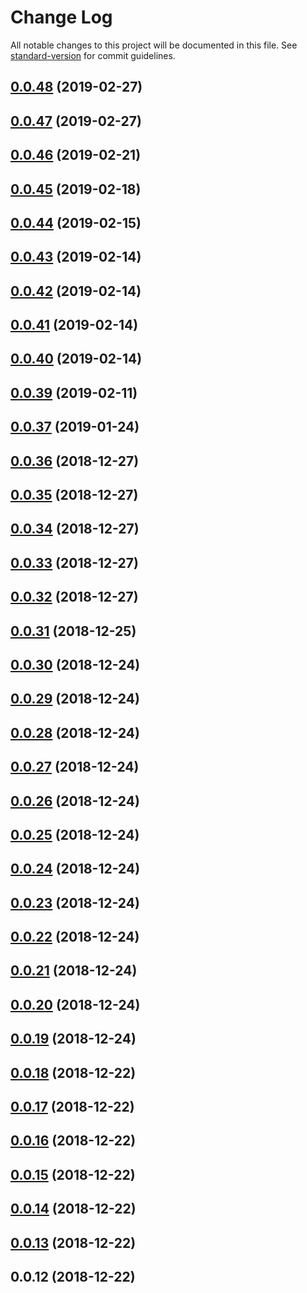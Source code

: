 # Change Log

All notable changes to this project will be documented in this file. See [standard-version](https://github.com/conventional-changelog/standard-version) for commit guidelines.

<a name="0.0.48"></a>
## [0.0.48](https://github.com/okcoin-okex/okex-api-v3-node-sdk/compare/v0.0.47...v0.0.48) (2019-02-27)



<a name="0.0.47"></a>
## [0.0.47](https://github.com/okcoin-okex/okex-api-v3-node-sdk/compare/v0.0.46...v0.0.47) (2019-02-27)



<a name="0.0.46"></a>
## [0.0.46](https://github.com/okcoin-okex/okex-api-v3-node-sdk/compare/v0.0.39...v0.0.46) (2019-02-21)



<a name="0.0.45"></a>
## [0.0.45](https://github.com/okcoin-okex/okex-api-v3-node-sdk/compare/v0.0.44...v0.0.45) (2019-02-18)



<a name="0.0.44"></a>
## [0.0.44](https://github.com/okcoin-okex/okex-api-v3-node-sdk/compare/v0.0.39...v0.0.44) (2019-02-15)



<a name="0.0.43"></a>
## [0.0.43](https://github.com/okcoin-okex/okex-api-v3-node-sdk/compare/v0.0.42...v0.0.43) (2019-02-14)



<a name="0.0.42"></a>
## [0.0.42](https://github.com/okcoin-okex/okex-api-v3-node-sdk/compare/v0.0.41...v0.0.42) (2019-02-14)



<a name="0.0.41"></a>
## [0.0.41](https://github.com/okcoin-okex/okex-api-v3-node-sdk/compare/v0.0.40...v0.0.41) (2019-02-14)



<a name="0.0.40"></a>
## [0.0.40](https://github.com/okcoin-okex/okex-api-v3-node-sdk/compare/v0.0.39...v0.0.40) (2019-02-14)



<a name="0.0.39"></a>
## [0.0.39](https://github.com/okcoin-okex/okex-api-v3-node-sdk/compare/v0.0.37...v0.0.39) (2019-02-11)



<a name="0.0.37"></a>
## [0.0.37](https://github.com/okcoin-okex/okex-api-v3-node-sdk/compare/v0.0.36...v0.0.37) (2019-01-24)



<a name="0.0.36"></a>
## [0.0.36](https://github.com/okcoin-okex/okex-api-v3-node-sdk/compare/v0.0.35...v0.0.36) (2018-12-27)



<a name="0.0.35"></a>
## [0.0.35](https://github.com/okcoin-okex/okex-api-v3-node-sdk/compare/v0.0.34...v0.0.35) (2018-12-27)



<a name="0.0.34"></a>
## [0.0.34](https://github.com/okcoin-okex/okex-api-v3-node-sdk/compare/v0.0.33...v0.0.34) (2018-12-27)



<a name="0.0.33"></a>
## [0.0.33](https://github.com/kamma-cc/okex-node/compare/v0.0.32...v0.0.33) (2018-12-27)



<a name="0.0.32"></a>
## [0.0.32](https://github.com/kamma-cc/okex-node/compare/v0.0.31...v0.0.32) (2018-12-27)



<a name="0.0.31"></a>
## [0.0.31](https://github.com/kamma-cc/okex-node/compare/v0.0.30...v0.0.31) (2018-12-25)



<a name="0.0.30"></a>
## [0.0.30](https://github.com/kamma-cc/okex-node/compare/v0.0.29...v0.0.30) (2018-12-24)



<a name="0.0.29"></a>
## [0.0.29](https://github.com/kamma-cc/okex-node/compare/v0.0.28...v0.0.29) (2018-12-24)



<a name="0.0.28"></a>
## [0.0.28](https://github.com/kamma-cc/okex-node/compare/v0.0.27...v0.0.28) (2018-12-24)



<a name="0.0.27"></a>
## [0.0.27](https://github.com/kamma-cc/okex-node/compare/v0.0.26...v0.0.27) (2018-12-24)



<a name="0.0.26"></a>
## [0.0.26](https://github.com/kamma-cc/okex-node/compare/v0.0.25...v0.0.26) (2018-12-24)



<a name="0.0.25"></a>
## [0.0.25](https://github.com/kamma-cc/okex-node/compare/v0.0.24...v0.0.25) (2018-12-24)



<a name="0.0.24"></a>
## [0.0.24](https://github.com/kamma-cc/okex-node/compare/v0.0.23...v0.0.24) (2018-12-24)



<a name="0.0.23"></a>
## [0.0.23](https://github.com/kamma-cc/okex-node/compare/v0.0.22...v0.0.23) (2018-12-24)



<a name="0.0.22"></a>
## [0.0.22](https://github.com/kamma-cc/okex-node/compare/v0.0.21...v0.0.22) (2018-12-24)



<a name="0.0.21"></a>
## [0.0.21](https://github.com/kamma-cc/okex-node/compare/v0.0.20...v0.0.21) (2018-12-24)



<a name="0.0.20"></a>
## [0.0.20](https://github.com/kamma-cc/okex-node/compare/v0.0.19...v0.0.20) (2018-12-24)



<a name="0.0.19"></a>
## [0.0.19](https://github.com/kamma-cc/okex-node/compare/v0.0.18...v0.0.19) (2018-12-24)



<a name="0.0.18"></a>
## [0.0.18](https://github.com/kamma-cc/okex-node/compare/v0.0.17...v0.0.18) (2018-12-22)



<a name="0.0.17"></a>
## [0.0.17](https://github.com/kamma-cc/okex-node/compare/v0.0.16...v0.0.17) (2018-12-22)



<a name="0.0.16"></a>
## [0.0.16](https://github.com/kamma-cc/okex-node/compare/v0.0.15...v0.0.16) (2018-12-22)



<a name="0.0.15"></a>
## [0.0.15](https://github.com/kamma-cc/okex-node/compare/v0.0.14...v0.0.15) (2018-12-22)



<a name="0.0.14"></a>
## [0.0.14](https://github.com/kamma-cc/okex-node/compare/v0.0.13...v0.0.14) (2018-12-22)



<a name="0.0.13"></a>
## [0.0.13](https://github.com/kamma-cc/okex-node/compare/v0.0.12...v0.0.13) (2018-12-22)



<a name="0.0.12"></a>
## 0.0.12 (2018-12-22)
